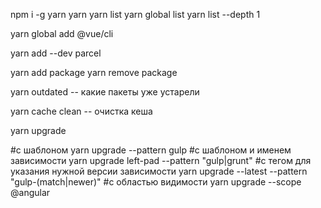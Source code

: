 npm i -g yarn
yarn 
yarn list
yarn global list
yarn list --depth 1

yarn global add @vue/cli

yarn add --dev parcel

yarn add package
yarn remove package

yarn outdated -- какие пакеты уже устарели

yarn cache clean -- очистка кеша

yarn upgrade

#с шаблоном 
yarn upgrade --pattern gulp
#с шаблоном и именем зависимости 
yarn upgrade left-pad --pattern "gulp|grunt"
#с тегом для указания нужной версии зависимости 
yarn upgrade --latest --pattern "gulp-(match|newer)"
#с областью видимости 
yarn upgrade --scope @angular

